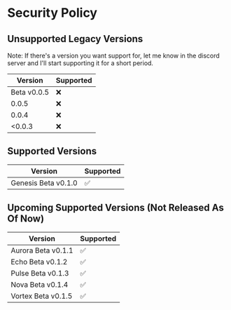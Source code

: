 # Security Policy

## Unsupported Legacy Versions

Note: 
    If there's a version you want support for, let me know in the discord server and I'll start supporting it for a short period.

| Version      | Supported          |
| ------------ | ------------------ |
| Beta v0.0.5  | :x:                |
| 0.0.5        | :x:                |
| 0.0.4        | :x:                |
| <0.0.3       | :x:                |

## Supported Versions

| Version                | Supported          |
| ---------------------- | ------------------ |
| Genesis Beta v0.1.0    | :white_check_mark: |

## Upcoming Supported Versions (Not Released As Of Now)

| Version                | Supported          |
| ---------------------- | ------------------ |
| Aurora  Beta v0.1.1    | :white_check_mark: |
| Echo    Beta v0.1.2    | :white_check_mark: |
| Pulse   Beta v0.1.3    | :white_check_mark: |
| Nova    Beta v0.1.4    | :white_check_mark: |
| Vortex  Beta v0.1.5    | :white_check_mark: |
